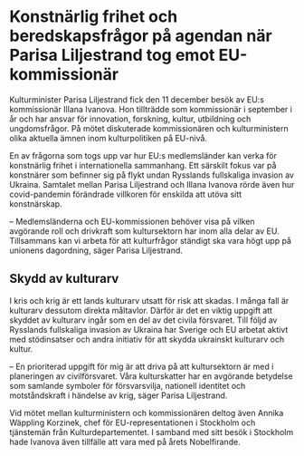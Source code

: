 # Konstnärlig frihet och beredskapsfrågor på agendan när Parisa Liljestrand tog emot EU-kommissionär

Kulturminister Parisa Liljestrand fick den 11 december besök av EU:s kommissionär Illana Ivanova. Hon tillträdde som kommissionär i september i år och har ansvar för innovation, forskning, kultur, utbildning och ungdomsfrågor. På mötet diskuterade kommissionären och kulturministern olika aktuella ämnen inom kulturpolitiken på EU-nivå.

En av frågorna som togs upp var hur EU:s medlemsländer kan verka för konstnärlig frihet i internationella sammanhang. Ett särskilt fokus var på konstnärer som befinner sig på flykt undan Rysslands fullskaliga invasion av Ukraina. Samtalet mellan Parisa Liljestrand och Illana Ivanova rörde även hur covid-pandemin förändrade villkoren för enskilda att utöva sitt konstnärskap.

– Medlemsländerna och EU-kommissionen behöver visa på vilken avgörande roll och drivkraft som kultursektorn har inom alla delar av EU. Tillsammans kan vi arbeta för att kulturfrågor ständigt ska vara högt upp på unionens dagordning, säger Parisa Liljestrand.

## Skydd av kulturarv

I kris och krig är ett lands kulturarv utsatt för risk att skadas. I många fall är kulturarv dessutom direkta måltavlor. Därför är det en viktig uppgift att skyddet av kulturarv ingår som en del av det civila försvaret. Till följd av Rysslands fullskaliga invasion av Ukraina har Sverige och EU arbetat aktivt med stödinsatser och andra initiativ för att skydda ukrainskt kulturarv och kultur.

– En prioriterad uppgift för mig är att driva på att kultursektorn är med i planeringen av civilförsvaret. Våra kulturskatter har en avgörande betydelse som samlande symboler för försvarsvilja, nationell identitet och motståndskraft i händelse av krig, säger Parisa Liljestrand.

Vid mötet mellan kulturministern och kommissionären deltog även Annika Wäppling Korzinek, chef för EU-representationen i Stockholm och tjänstemän från Kulturdepartementet. I samband med sitt besök i Stockholm hade Ivanova även tillfälle att vara med på årets Nobelfirande.
